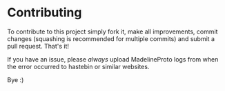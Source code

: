 # Contributing

To contribute to this project simply fork it, make all improvements, commit changes (squashing is recommended for multiple commits) and submit a pull request. That's it!  

If you have an issue, please *always* upload MadelineProto logs from when the error occurred to hastebin or similar websites.

Bye :)
